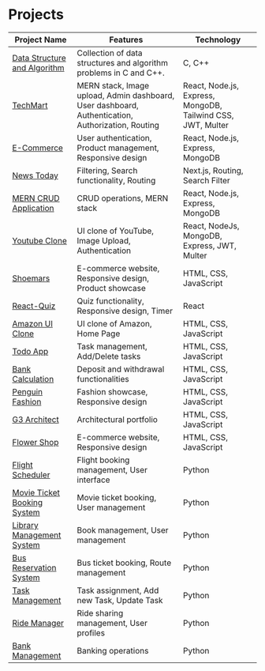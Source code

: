 # Projects

| Project Name | Features | Technology |
|--------------|----------|------------|
| [Data Structure and Algorithm](https://github.com/ih-rakib/Data-Structure-and-Algorithm) | Collection of data structures and algorithm problems in C and C++. | C, C++ |
| [TechMart](https://github.com/ih-rakib/TechMart) | MERN stack, Image upload, Admin dashboard, User dashboard, Authentication, Authorization, Routing | React, Node.js, Express, MongoDB, Tailwind CSS, JWT, Multer |
| [E-Commerce](https://github.com/ih-rakib/E-Commerce) | User authentication, Product management, Responsive design | React, Node.js, Express, MongoDB |
| [News Today](https://github.com/ih-rakib/News-Today) | Filtering, Search functionality, Routing | Next.js, Routing, Search Filter | [Live Link](https://news-today-six.vercel.app/) |
| [MERN CRUD Application](https://github.com/ih-rakib/mern-CRUD-application) | CRUD operations, MERN stack | React, Node.js, Express, MongoDB |
| [Youtube Clone](https://github.com/ih-rakib/youtube-clone) | UI clone of YouTube, Image Upload, Authentication | React, NodeJs, MongoDB, Express, JWT, Multer |
| [Shoemars](https://github.com/ih-rakib/Shoemars) | E-commerce website, Responsive design, Product showcase | HTML, CSS, JavaScript | [Live Link](https://ih-rakib.github.io/Shoemars/) |
| [React-Quiz](https://github.com/ih-rakib/React-Quiz) | Quiz functionality, Responsive design, Timer | React |
| [Amazon UI Clone](https://github.com/ih-rakib/Amazon-Clone) | UI clone of Amazon, Home Page | HTML, CSS, JavaScript | [Live Link](https://ih-rakib.github.io/Amazon-Clone/) |
| [Todo App](https://github.com/ih-rakib/Todo-App) | Task management, Add/Delete tasks | HTML, CSS, JavaScript | [Live Link](https://todo-app-delta-neon.vercel.app/) |
| [Bank Calculation](https://github.com/ih-rakib/Bank-Calculation) | Deposit and withdrawal functionalities | HTML, CSS, JavaScript | [Live Link](https://ih-rakib.github.io/Bank-Calculation/) |
| [Penguin Fashion](https://github.com/ih-rakib/Penguin-Fashion) | Fashion showcase, Responsive design | HTML, CSS, JavaScript | [Live Link](https://ih-rakib.github.io/Penguin-Fashion/) |
| [G3 Architect](https://github.com/ih-rakib/G3-Architect) | Architectural portfolio | HTML, CSS, JavaScript | [Live Link](https://ih-rakib.github.io/G3-Architect/) |
| [Flower Shop](https://github.com/ih-rakib/Flower-Shop) | E-commerce website, Responsive design | HTML, CSS, JavaScript | [Live Link](https://ih-rakib.github.io/Flower-Shop/) |
| [Flight Scheduler](https://github.com/ih-rakib/Flight-Scheduler) | Flight booking management, User interface | Python |
| [Movie Ticket Booking System](https://github.com/ih-rakib/Movie-Ticket-Booking-System) | Movie ticket booking, User management | Python |
| [Library Management System](https://github.com/ih-rakib/Library-Management-System) | Book management, User management | Python |
| [Bus Reservation System](https://github.com/ih-rakib/Bus-Reservation-System) | Bus ticket booking, Route management | Python |
| [Task Management](https://github.com/ih-rakib/Task-Management-) | Task assignment, Add new Task, Update Task | Python |
| [Ride Manager](https://github.com/ih-rakib/Ride-Manager) | Ride sharing management, User profiles | Python |
| [Bank Management](https://github.com/ih-rakib/bank-management) | Banking operations | Python |
